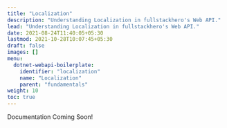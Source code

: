 ```yaml
---
title: "Localization"
description: "Understanding Localization in fullstackhero's Web API."
lead: "Understanding Localization in fullstackhero's Web API."
date: 2021-08-24T11:40:05+05:30
lastmod: 2021-10-28T10:07:45+05:30
draft: false
images: []
menu:
  dotnet-webapi-boilerplate:
    identifier: "localization"
    name: "Localization"
    parent: "fundamentals"
weight: 10
toc: true
---
```


Documentation Coming Soon!
